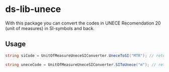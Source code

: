# ds-lib-unece
With this package you can convert the codes in UNECE Recomendation 20 (unit of measures) in SI-symbols and back.

## Usage

``` csharp
string siCode = UnitOfMeasureUneceSIConverter.UneceToSI("MTR"); // returns "m"

string uneceCode = UnitOfMeasureUneceSIConverter.SIToUnece("m"); // returns "MTR"
```
